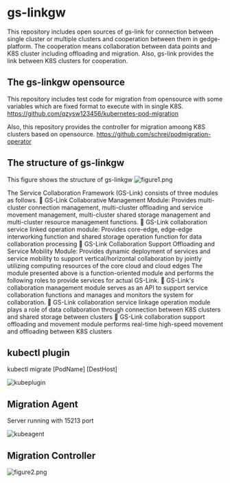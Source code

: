 # gs-linkgw
This repository includes open sources of gs-link for connection between single cluster or multiple clusters and cooperation between them in gedge-platform. 
The cooperation means collaboration between data points and K8S cluster including offloading and migration. Also, gs-link provides the link between K8S clusters for cooperation. 

The gs-linkgw opensource 
---------------------------------------------------------------------------------------------------------------------------------------
This repository includes test code for migration from opensource with some variables which are fixed format to execute with in single K8S.
https://github.com/qzysw123456/kubernetes-pod-migration

Also, this repository provides the controller for migration amoong K8S clusters based on opensource.
https://github.com/schrej/podmigration-operator


The structure of gs-linkgw 
---------------------------------------------------------------------------------------------------------------------------------------
This figure shows the structure of gs-linkgw
![figure1.png](https://github.com/gedge-platform/gs-linkgw/blob/076a56ddb030b150e675419806489828b6786b3b/figure1.png)


The Service Collaboration Framework (GS-Link) consists of three modules as follows.
 GS-Link Collaborative Management Module: Provides multi-cluster connection management, multi-cluster offloading and service movement management, multi-cluster shared storage management and multi-cluster resource management functions.
 GS-Link collaboration service linked operation module: Provides core-edge, edge-edge interworking function and shared storage operation function for data collaboration processing
 GS-Link Collaboration Support Offloading and Service Mobility Module: Provides dynamic deployment of services and service mobility to support vertical/horizontal collaboration by jointly utilizing computing resources of the core cloud and cloud edges
The module presented above is a function-oriented module and performs the following roles to provide services for actual GS-Link.
 GS-Link's collaboration management module serves as an API to support service collaboration functions and manages and monitors the system for collaboration.
 GS-Link collaboration service linkage operation module plays a role of data collaboration through connection between K8S clusters and shared storage between clusters
 GS-Link collaboration support offloading and movement module performs real-time high-speed movement and offloading between K8S clusters

kubectl plugin
---------------------------------------------------------------------------------------------------------------------------------------
kubectl migrate [PodName] [DestHost]

![kubeplugin](https://user-images.githubusercontent.com/32071802/145150699-49014919-9221-449b-a434-385920b215cc.jpg)

Migration Agent
---------------------------------------------------------------------------------------------------------------------------------------
Server running with 15213 port

![kubeagent](https://user-images.githubusercontent.com/32071802/145151165-cc12f557-3980-42aa-a947-bec8dfde2390.jpg)

Migration Controller
---------------------------------------------------------------------------------------------------------------------------------------

![figure2.png]({{site.baseurl}}/figure2.png)

